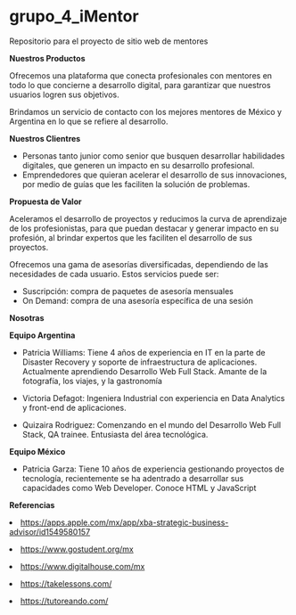 # grupo_4_iMentor
Repositorio para el proyecto de sitio web de mentores

<b>Nuestros Productos </b>
<p>Ofrecemos una plataforma que conecta profesionales con mentores en todo lo que concierne a desarrollo digital, para garantizar que nuestros usuarios logren sus objetivos.</p> 
<p>Brindamos un servicio de contacto con los mejores mentores de México y Argentina en lo que se refiere al desarrollo.</p> 


<b>Nuestros Clientres</b>

<ul><li>Personas tanto junior como senior que busquen desarrollar habilidades digitales, que generen un impacto en su desarrollo profesional.</li>
<li>Emprendedores que quieran acelerar el desarrollo de sus innovaciones, por medio de guías que les faciliten la solución de problemas.</li> </ul>

<b>Propuesta de Valor</b>

<p>Aceleramos el desarrollo de proyectos y reducimos la curva de aprendizaje de los profesionistas, para que puedan destacar y generar impacto en su profesión, al brindar expertos que les faciliten el desarrollo de sus proyectos.</p>

<p>Ofrecemos una gama de asesorías diversificadas, dependiendo de las necesidades de cada usuario. Estos servicios puede ser: </p>

<ul><li>Suscripción: compra de paquetes de asesoría mensuales</li>
<li>On Demand: compra de una asesoría específica de una sesión</li> </ul>

<b>Nosotras</b>

<b><p>Equipo Argentina </p> </b>
<ul><li>Patricia Williams: Tiene 4 años de experiencia en IT en la parte de Disaster Recovery y soporte de infraestructura de aplicaciones. 
Actualmente aprendiendo Desarrollo Web Full Stack. Amante de la fotografía, los viajes, y la gastronomía </li></ul>

<ul><li>Victoria Defagot: Ingeniera Industrial con experiencia en Data Analytics y front-end de aplicaciones.</li></ul>
 
<ul><li>Quizaira Rodriguez: Comenzando en el mundo del Desarrollo Web Full Stack, QA trainee. Entusiasta del área tecnológica. </li></ul>
 
<b><p>Equipo México </p> </b>
<ul><li>Patricia Garza: Tiene 10 años de experiencia gestionando proyectos de tecnología, recientemente se ha adentrado a desarrollar sus capacidades como Web Developer. Conoce HTML y JavaScript </li></ul>
 
 <b>Referencias</b>
 
 <a><li> https://apps.apple.com/mx/app/xba-strategic-business-advisor/id1549580157 </li></a>
 
 <a><li> https://www.gostudent.org/mx </li></a>
 
 <a><li> https://www.digitalhouse.com/mx </li></a>
 
 <a><li> https://takelessons.com/ </li></a>
 
 <a><li> https://tutoreando.com/ </li></a>

